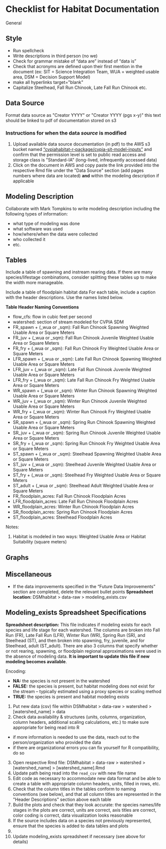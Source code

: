 # Checklist for Habitat Documentation

General
## Style

* Run spellcheck
* Write descriptions in third person (no we)
* Check for grammar mistake of “data are” instead of “data is”
* Check that acronyms are defined upon their first mention in the document
(ex: SIT = Science Integration Team, WUA = weighted usable area, DSM = Decision Support Model)
* make all hyperlinks target="blank"
* Capitalize Steelhead, Fall Run Chinook, Late Fall Run Chinook etc.

## Data Source

Format data source as "Creator YYYY" or "Creator YYYY (pgs x-y)" this text should be linked to pdf of documentation stored on s3

### Instructions for when the data *source* is modified
1. Upload available data source documentation (in pdf) to the AWS s3 bucket named [“cvpiahabitat-r-package/cvpia-sit-model-inputs”](https://s3.console.aws.amazon.com/s3/buckets/cvpiahabitat-r-package/cvpia-sit-model-inputs/?region=us-west-2&tab=overview) and confirm that the permission level is set to public read access and storage class is "Standard-IA" (long-lived, infrequently accessed data)
2. Click on the document in AWS and copy paste the link provided into the respective Rmd file under the "Data Source" section (add pages numbers where data are located) **and** within the modeling description  if applicable

## Modeling Description
Collaborate with Mark Tompkins to write modeling description including the following types of information:
* what type of modeling was done
* what software was used
* how/where/when the data were collected
* who collected it
* etc.

## Tables
Include a table of spawning and instream rearing data. If there are many species/lifestage combinations, consider splitting these tables up to make the width more manageable.

Include a table of floodplain habitat data
For each table, include a caption with the header descriptions. Use the names listed below.

**Table Header Naming Conventions**
* flow_cfs: flow in cubic feet per second
* watershed: section of stream modeled for CVPIA SDM
* FR_spawn + (_wua or _sqm): Fall Run Chinook Spawning Weighted Usable Area or Square Meters
* FR_juv + (_wua or _sqm): Fall Run Chinook Juvenile Weighted Usable Area or Square Meters
* FR_fry + (_wua or _sqm): Fall Run Chinook Fry Weighted Usable Area or Square Meters
* LFR_spawn + (_wua or _sqm): Late Fall Run Chinook Spawning Weighted Usable Area or Square Meters
* LFR_juv + (_wua or _sqm): Late Fall Run Chinook Juvenile Weighted Usable Area or Square Meters
* LFR_fry + (_wua or _sqm): Late Fall Run Chinook Fry Weighted Usable Area or Square Meters
* WR_spawn + (_wua or _sqm): Winter Run Chinook Spawning Weighted Usable Area or Square Meters
* WR_juv + (_wua or _sqm): Winter Run Chinook Juvenile Weighted Usable Area or Square Meters
* WR_fry + (_wua or _sqm): Winter Run Chinook Fry Weighted Usable Area or Square Meters
* SR_spawn + (_wua or _sqm): Spring Run Chinook Spawning Weighted Usable Area or Square Meters
* SR_juv + (_wua or _sqm): Spring Run Chinook Juvenile Weighted Usable Area or Square Meters
* SR_fry + (_wua or _sqm): Spring Run Chinook Fry Weighted Usable Area or Square Meters
* ST_spawn + (_wua or _sqm): Steelhead Spawning Weighted Usable Area or Square Meters
* ST_juv + (_wua or _sqm): Steelhead Juvenile Weighted Usable Area or Square Meters
* ST_fry + (_wua or _sqm): Steelhead Fry Weighted Usable Area or Square Meters
* ST_adult + (_wua or _sqm): Steelhead Adult Weighted Usable Area or Square Meters
* FR_floodplain_acres: Fall Run Chinook Floodplain Acres
* LFR_floodplain_acres: Late Fall Run Chinook Floodplain Acres
* WR_floodplain_acres: Winter Run Chinook Floodplain Acres
* SR_floodplain_acres: Spring Run Chinook Floodplain Acres
* ST_floodplain_acres: Steelhead Floodplain Acres

Notes:  
1. Habitat is modeled in two ways: Weighted Usable Area or Habitat Suitability (square meters)


## Graphs



## Miscellaneous
* If the data improvements specified in the “Future Data Improvements” section are completed, delete the relevant bullet points
**Spreadsheet location:** DSMhabitat > data-raw > modeling_exists.csv

## Modeling_exists Spreadsheet Specifications
**Spreadsheet description:** This file indicates if modeling exists for each species and life stage for each watershed. The columns are broken into Fall Run (FR), Late Fall Run (LFR), Winter Run (WR), Spring Run (SR), and Steelhead (ST), and then broken into spawning, fry, juvenile, and for Steelhead, adult (ST_adult). There are also 3 columns that specify whether or not rearing, spawning, or floodplain regional approximations were used in the absence of modeling data. **It is important to update this file if new modeling becomes available**.

Encoding:
* **NA:** the species is not present in the watershed
* **FALSE:** the species is present, but habitat modeling does not exist for the stream – typically estimated using a proxy species or scaling method
* **TRUE:** the species is present and habitat modeling exists

1. Put new data (csv) file within DSMhabitat > data-raw > watershed > [watershed_name] > data
2. Check data availability & structures (units, columns, organization, column headers, additional scaling calculations, etc.) to make sure appropriate for being read into R
* if more information is needed to use the data, reach out to the person/organization who provided the data
* if there are organizational errors you can fix yourself for R compatibility, do so
3. Open respective Rmd file: DSMhabitat > data-raw > watershed > [watershed_name] > [watershed_name].Rmd
4. Update path being read into the `read_csv` with new file name
5. Edit code as necessary to accommodate new data format and be able to create a table with appropriate column headers, units, filled in rows, etc.
6. Check that the column titles in the tables conform to naming conventions (see below), and that all column titles are represented in the "Header Descriptions" section above each table
7. Build the plots and check that they look accurate: the species names/life stages in the plots are correct, units are correct, axis titles are correct, color coding is correct, data visualization looks reasonable
6. If the source includes data on a species not previously represented, ensure that the species is added to data tables and plots
7.
8. Update modeling_exists spreadsheet if necessary (see above for details)


